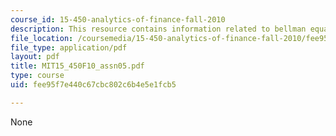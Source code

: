 ```yaml
---
course_id: 15-450-analytics-of-finance-fall-2010
description: This resource contains information related to bellman equation.
file_location: /coursemedia/15-450-analytics-of-finance-fall-2010/fee95f7e440c67cbc802c6b4e5e1fcb5_MIT15_450F10_assn05.pdf
file_type: application/pdf
layout: pdf
title: MIT15_450F10_assn05.pdf
type: course
uid: fee95f7e440c67cbc802c6b4e5e1fcb5

---
```

None